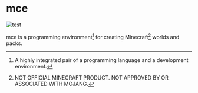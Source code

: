 # mce

[![test](https://github.com/mcenv/mce/actions/workflows/test.yml/badge.svg)](https://github.com/mcenv/mce/actions/workflows/test.yml)

mce is a programming environment[^1] for creating Minecraft[^2] worlds and packs.

[^1]: A highly integrated pair of a programming language and a development environment.
[^2]: NOT OFFICIAL MINECRAFT PRODUCT. NOT APPROVED BY OR ASSOCIATED WITH MOJANG.
